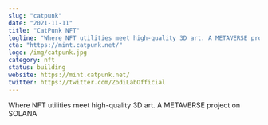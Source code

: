 ```yaml
---
slug: "catpunk"
date: "2021-11-11"
title: "CatPunk NFT"
logline: "Where NFT utilities meet high-quality 3D art. A METAVERSE project on SOLANA"
cta: "https://mint.catpunk.net/"
logo: /img/catpunk.jpg
category: nft
status: building
website: https://mint.catpunk.net/
twitter: https://twitter.com/ZodiLabOfficial
---
```


Where NFT utilities meet high-quality 3D art. A METAVERSE project on SOLANA
